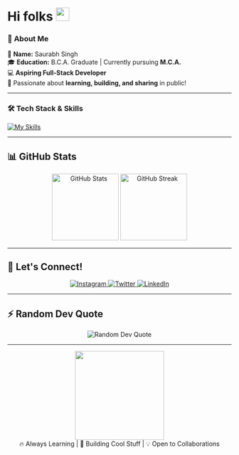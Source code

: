 # **Hi folks** <img src="https://media.giphy.com/media/hvRJCLFzcasrR4ia7z/giphy.gif" width="30">


### 🚀 **About Me**  
🔹 **Name:** Saurabh Singh  
🎓 **Education:** B.C.A. Graduate | Currently pursuing **M.C.A.**  
💻 **Aspiring Full-Stack Developer**  
📢 Passionate about **learning, building, and sharing** in public!  

---

### 🛠 **Tech Stack & Skills**  

[![My Skills](https://skillicons.dev/icons?i=html,css,tailwind,js,cpp,python,django,mysql,sqlite,mongodb,github,bash,git,linux,netlify,vscode,markdown,&perline=6)](https://skillicons.dev)  

---

## 📊 **GitHub Stats**
<p align="center">
  <img src="https://github-readme-stats.vercel.app/api?username=SaurabhSingh&show_icons=true&theme=radical" alt="GitHub Stats" height="150">
  <img src="https://github-readme-streak-stats.herokuapp.com/?user=SaurabhSingh&theme=radical" alt="GitHub Streak" height="150">
</p>

---

## 📢 **Let's Connect!**
<p align="center">
  <a href="https://www.instagram.com/s_aur_ab_h_29/" target="_blank">
    <img src="https://img.shields.io/badge/Instagram-%23E4405F.svg?style=for-the-badge&logo=instagram&logoColor=white" alt="Instagram">
  </a>
  <a href="https://twitter.com/@Saur_abh_01" target="_blank">
    <img src="https://img.shields.io/badge/Twitter-%231DA1F2.svg?style=for-the-badge&logo=twitter&logoColor=white" alt="Twitter">
  </a>
  <a href="https://www.linkedin.com/in/saurabh-singh-a6a68322a/" target="_blank">
    <img src="https://img.shields.io/badge/LinkedIn-%230A66C2.svg?style=for-the-badge&logo=linkedin&logoColor=white" alt="LinkedIn">
  </a>
</p>

---

## ⚡ **Random Dev Quote**
<p align="center">
  <img src="https://quotes-github-readme.vercel.app/api?type=horizontal&theme=radical" alt="Random Dev Quote">
</p>

---

<p align="center">
  <img src="https://media.giphy.com/media/SWoSkN6DxTszqIKEqv/giphy.gif" width="200">
  <br>
  🔥 Always Learning | 🚀 Building Cool Stuff | 💡 Open to Collaborations
</p>  
